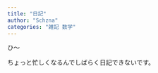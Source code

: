 ```yaml
---
title: "日記"
author: "Schzna"
categories: "雑記 数学"
---
```


ひ～

<!--more-->

ちょっと忙しくなるんでしばらく日記できないです。
